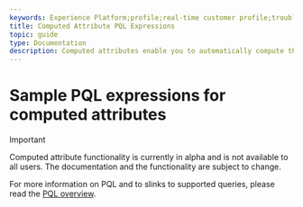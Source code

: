 ```yaml
---
keywords: Experience Platform;profile;real-time customer profile;troubleshooting;API
title: Computed Attribute PQL Expressions
topic: guide
type: Documentation
description: Computed attributes enable you to automatically compute the value of fields based on other values, calculations, and expressions. Computed attributes operate on Real-time Customer Profile data, meaning you can aggregate values across all records and events stored in Adobe Experience Platform. 
---
```


# Sample PQL expressions for computed attributes

>[!IMPORTANT]
>
>Computed attribute functionality is currently in alpha and is not available to all users. The documentation and the functionality are subject to change.

For more information on PQL and to slinks to supported queries, please read the [PQL overview](../../segmentation/pql/overview.md).